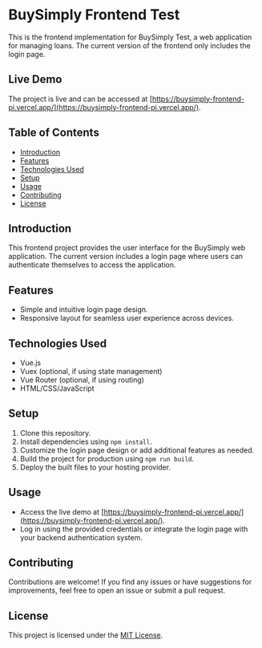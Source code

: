 # BuySimply Frontend Test

This is the frontend implementation for BuySimply Test, a web application for managing loans. The current version of the frontend only includes the login page.

## Live Demo

The project is live and can be accessed at [https://buysimply-frontend-pi.vercel.app/](https://buysimply-frontend-pi.vercel.app/).

## Table of Contents
- [Introduction](#introduction)
- [Features](#features)
- [Technologies Used](#technologies-used)
- [Setup](#setup)
- [Usage](#usage)
- [Contributing](#contributing)
- [License](#license)

## Introduction

This frontend project provides the user interface for the BuySimply web application. The current version includes a login page where users can authenticate themselves to access the application.

## Features

- Simple and intuitive login page design.
- Responsive layout for seamless user experience across devices.

## Technologies Used

- Vue.js
- Vuex (optional, if using state management)
- Vue Router (optional, if using routing)
- HTML/CSS/JavaScript

## Setup

1. Clone this repository.
2. Install dependencies using `npm install`.
3. Customize the login page design or add additional features as needed.
4. Build the project for production using `npm run build`.
5. Deploy the built files to your hosting provider.

## Usage

- Access the live demo at [https://buysimply-frontend-pi.vercel.app/](https://buysimply-frontend-pi.vercel.app/).
- Log in using the provided credentials or integrate the login page with your backend authentication system.

## Contributing

Contributions are welcome! If you find any issues or have suggestions for improvements, feel free to open an issue or submit a pull request.

## License

This project is licensed under the [MIT License](LICENSE).